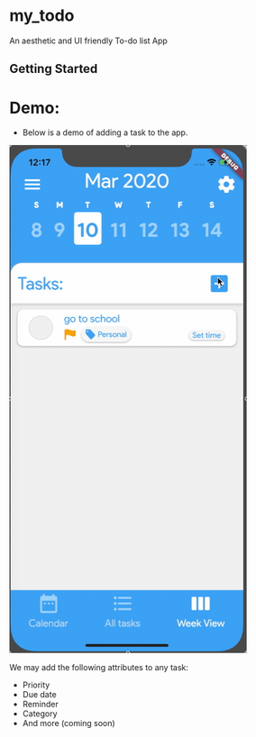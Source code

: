 # my_todo

An aesthetic and UI friendly To-do list App

## Getting Started

# Demo:
- Below is a demo of adding a task to the app.

![](assets/demo.gif)

We may add the following attributes to any task:
  - Priority
  - Due date
  - Reminder
  - Category
  - And more (coming soon)
